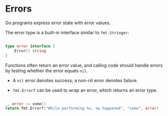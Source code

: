 # Errors

Go programs express error state with error values.

The error type is a built-in interface similar to `fmt.Stringer`:

```go

type error interface {
    Error() string
}

```

Functions often return an error value, and calling code should handle
errors by testing whether the error equals `nil`.

- A `nil` error denotes success; a non-nil error denotes failure.

- `fmt.Errorf` can be used to wrap an error, which returns an error type.

```go

_, error := some()
return fmt.Errorf("While performing %s, %w happened", "some", error)

```
